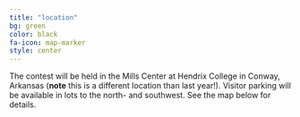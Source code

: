 ```yaml
---
title: "location"
bg: green
color: black
fa-icon: map-marker
style: center
---
```


The contest will be held in the Mills Center at Hendrix College in
Conway, Arkansas (**note** this is a different location than last
year!).  Visitor parking will be available in lots to the north- and
southwest.  See the map below for details.

<!-- <iframe src="https://www.google.com/maps/d/u/0/embed?mid=1MglQFQbpyTOif182fIqqfJMjo1jWgAw&ehbc=2E312F" width="640" height="480"></iframe> -->
